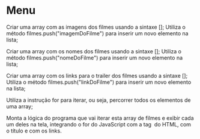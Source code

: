 # Menu

Criar uma array com as imagens dos filmes usando a sintaxe [];
Utiliza o método filmes.push("imagemDoFilme") para inserir um novo elemento na lista;

Criar uma array com os nomes dos filmes usando a sintaxe [];
Utiliza o método filmes.push("nomeDoFilme") para inserir um novo elemento na lista;

Criar uma array com os links para o trailer dos filmes usando a sintaxe [];
Utiliza o método filmes.push("linkDoFilme") para inserir um novo elemento na lista;

Utiliza a instrução for para iterar, ou seja, percorrer todos os elementos de uma array;

Monta a lógica do programa que vai iterar esta array de filmes e exibir cada um deles na tela, integrando o for do JavaScript com a tag <img> do HTML, com o título e com os links.

